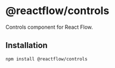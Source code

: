 # @reactflow/controls

Controls component for React Flow.

## Installation 

```sh 
npm install @reactflow/controls
```


